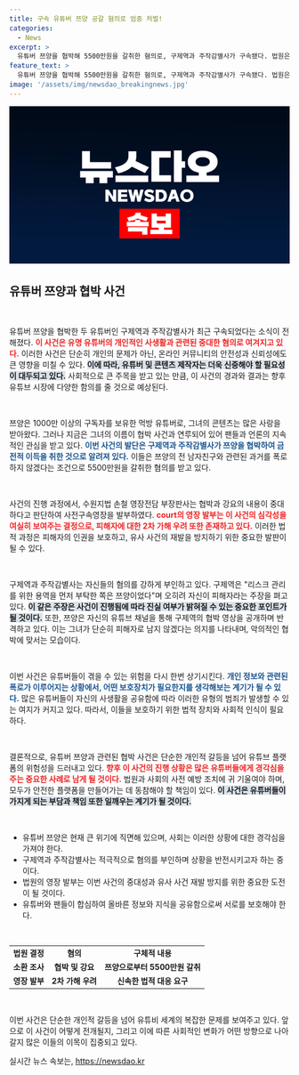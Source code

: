 ```yaml
---
title: 구속 유튜버 쯔양 공갈 혐의로 엄중 처벌!
categories:
  - News
excerpt: >
  유튜버 쯔양을 협박해 5500만원을 갈취한 혐의로, 구제역과 주작감별사가 구속됐다. 법원은 중대성 및 피해 재발 우려를 이유로 영장을 발부하며, 사건의 진실이 드러날지 주목된다.
feature_text: >
  유튜버 쯔양을 협박해 5500만원을 갈취한 혐의로, 구제역과 주작감별사가 구속됐다. 법원은 중대성 및 피해 재발 우려를 이유로 영장을 발부하며, 사건의 진실이 드러날지 주목된다.
image: '/assets/img/newsdao_breakingnews.jpg'
---
```


<p><img src="/assets/img/newsdao_breakingnews.jpg" alt="cryptoinkorea 속보" /></p>

<h2 data-ke-size="size26">유튜버 쯔양과 협박 사건</h2>

<p data-ke-size="size16">&nbsp;</p>

<p>유튜버 쯔양을 협박한 두 유튜버인 구제역과 주작감별사가 최근 구속되었다는 소식이 전해졌다. <b><span style="color: #ee2323;">이 사건은 유명 유튜버의 개인적인 사생활과 관련된 중대한 혐의로 여겨지고 있다.</span></b> 이러한 사건은 단순히 개인의 문제가 아닌, 온라인 커뮤니티의 안전성과 신뢰성에도 큰 영향을 미칠 수 있다. <b><span style="background-color: #21538527;">이에 따라, 유튜버 및 콘텐츠 제작자는 더욱 신중해야 할 필요성이 대두되고 있다.</span></b> 사회적으로 큰 주목을 받고 있는 만큼, 이 사건의 경과와 결과는 향후 유튜브 시장에 다양한 함의를 줄 것으로 예상된다. </p>

<p data-ke-size="size16">&nbsp;</p>

<p>쯔양은 1000만 이상의 구독자를 보유한 먹방 유튜버로, 그녀의 콘텐츠는 많은 사랑을 받아왔다. 그러나 지금은 그녀의 이름이 협박 사건과 연루되어 있어 팬들과 언론의 지속적인 관심을 받고 있다.  <b><span style="color: #1a5490;">이번 사건의 발단은 구제역과 주작감별사가 쯔양을 협박하여 금전적 이득을 취한 것으로 알려져 있다.</span></b> 이들은 쯔양의 전 남자친구와 관련된 과거를 폭로하지 않겠다는 조건으로 5500만원을 갈취한 혐의를 받고 있다. </p>

<p data-ke-size="size16">&nbsp;</p>

<p>사건의 진행 과정에서, 수원지법 손철 영장전담 부장판사는 협박과 강요의 내용이 중대하다고 판단하여 사전구속영장을 발부하였다. <b><span style="color: #ee2323;">court의 영장 발부는 이 사건의 심각성을 여실히 보여주는 결정으로, 피해자에 대한 2차 가해 우려 또한 존재하고 있다.</span></b> 이러한 법적 과정은 피해자의 인권을 보호하고, 유사 사건의 재발을 방지하기 위한 중요한 발판이 될 수 있다. </p>

<p data-ke-size="size16">&nbsp;</p>

<p>구제역과 주작감별사는 자신들의 혐의를 강하게 부인하고 있다. 구제역은 "리스크 관리를 위한 용역을 먼저 부탁한 쪽은 쯔양이었다"며 오히려 자신이 피해자라는 주장을 펴고 있다. <b><span style="background-color: #21538527;">이 같은 주장은 사건이 진행됨에 따라 진실 여부가 밝혀질 수 있는 중요한 포인트가 될 것이다.</span></b> 또한, 쯔양은 자신의 유튜브 채널을 통해 구제역의 협박 영상을 공개하며 반격하고 있다. 이는 그녀가 단순히 피해자로 남지 않겠다는 의지를 나타내며, 악의적인 협박에 맞서는 모습이다.</p>

<p data-ke-size="size16">&nbsp;</p>

<p>이번 사건은 유튜버들이 겪을 수 있는 위험을 다시 한번 상기시킨다. <b><span style="color: #1a5490;">개인 정보와 관련된 폭로가 이루어지는 상황에서, 어떤 보호장치가 필요한지를 생각해보는 계기가 될 수 있다.</span></b> 많은 유튜버들이 자신의 사생활을 공유함에 따라 이러한 유형의 범죄가 발생할 수 있는 여지가 커지고 있다. 따라서, 이들을 보호하기 위한 법적 장치와 사회적 인식이 필요하다.</p>

<p data-ke-size="size16">&nbsp;</p>

<p>결론적으로, 유튜버 쯔양과 관련된 협박 사건은 단순한 개인적 갈등을 넘어 유튜브 플랫폼의 위험성을 드러내고 있다. <b><span style="color: #ee2323;">향후 이 사건의 진행 상황은 많은 유튜버들에게 경각심을 주는 중요한 사례로 남게 될 것이다.</span></b> 법원과 사회의 사전 예방 조치에 귀 기울여야 하며, 모두가 안전한 플랫폼을 만들어가는 데 동참해야 할 책임이 있다. <b><span style="background-color: #21538527;">이 사건은 유튜버들이 가지게 되는 부담과 책임 또한 일깨우는 계기가 될 것이다.</span></b> </p>

<p data-ke-size="size16">&nbsp;</p>

<ul>
<li>유튜버 쯔양은 현재 큰 위기에 직면해 있으며, 사회는 이러한 상황에 대한 경각심을 가져야 한다.</li>
<li>구제역과 주작감별사는 적극적으로 혐의를 부인하며 상황을 반전시키고자 하는 중이다.</li>
<li>법원의 영장 발부는 이번 사건의 중대성과 유사 사건 재발 방지를 위한 중요한 도전이 될 것이다.</li>
<li>유튜버와 팬들이 합심하여 올바른 정보와 지식을 공유함으로써 서로를 보호해야 한다.</li>
</ul>

<p data-ke-size="size16">&nbsp;</p>

<table>
<tr>
<td style="text-align: center; height: 17px;"><b>법원 결정</b></td>
<td style="text-align: center; height: 17px;"><b>혐의</b></td>
<td style="text-align: center; height: 17px;"><b>구체적 내용</b></td>
</tr>
<tr>
<td style="text-align: center; height: 17px;"><b>소환 조사</b></td>
<td style="text-align: center; height: 17px;"><b>협박 및 강요</b></td>
<td style="text-align: center; height: 17px;"><b>쯔양으로부터 5500만원 갈취</b></td>
</tr>
<tr>
<td style="text-align: center; height: 17px;"><b>영장 발부</b></td>
<td style="text-align: center; height: 17px;"><b>2차 가해 우려</b></td>
<td style="text-align: center; height: 17px;"><b>신속한 법적 대응 요구</b></td>
</tr>
</table>

<p data-ke-size="size16">&nbsp;</p> 

<p>이번 사건은 단순한 개인적 갈등을 넘어 유튜비 세계의 복잡한 문제를 보여주고 있다. 앞으로 이 사건이 어떻게 전개될지, 그리고 이에 따른 사회적인 변화가 어떤 방향으로 나아갈지 많은 이들의 이목이 집중되고 있다.</p>
실시간 뉴스 속보는, <a href="https://newsdao.kr" rel="dofollow">https://newsdao.kr</a>


